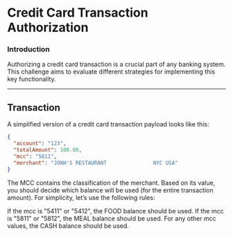 # **Credit Card Transaction Authorization**

### **Introduction**

Authorizing a credit card transaction is a crucial part of any banking system. This challenge aims to evaluate different strategies for implementing this key functionality.

---

## **Transaction**

A simplified version of a credit card transaction payload looks like this:

```json
{
  "account": "123",
  "totalAmount": 100.00,
  "mcc": "5811",
  "merchant": "JONH'S RESTAURANT               NYC USA"
}
```
The MCC contains the classification of the merchant. Based on its value, you should decide which balance will be used (for the entire transaction amount). For simplicity, let’s use the following rules:

If the mcc is "5411" or "5412", the FOOD balance should be used.
If the mcc is "5811" or "5812", the MEAL balance should be used.
For any other mcc values, the CASH balance should be used.

